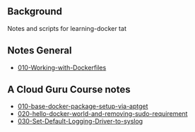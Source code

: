 ## Background

Notes and scripts for learning-docker
tat



## Notes General

* [010-Working-with-Dockerfiles](docs/010-Working-with-Dockerfiles.md)


## A Cloud Guru Course notes

* [010-base-docker-package-setup-via-aptget](docs/010-base-docker-package-setup-via-aptget.md)
* [020-hello-docker-world-and-removing-sudo-requirement](docs/020-hello-docker-world-and-removing-sudo-requirement.md)
* [030-Set-Default-Logging-Driver-to-syslog](docs/030-Set-Default-Logging-Driver-to-syslog.md)